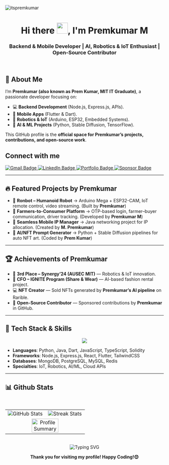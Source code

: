 
<p align="left"> <img src="https://komarev.com/ghpvc/?username=itspremkumar&label=Profile%20views&color=0e75b6&style=flat" alt="itspremkumar" /> </p>
<h1 align="center">Hi there <img src="https://raw.githubusercontent.com/aemmadi/aemmadi/master/wave.gif" width="35px">, I'm Premkumar M</h1>
<h3 align="center">Backend & Mobile Developer | AI, Robotics & IoT Enthusiast | Open-Source Contributor</h3>
<br/>


## 🚀 About Me
I’m **Premkumar (also known as Prem Kumar, MIT IT Graduate)**, a passionate developer focusing on:

- 💻 **Backend Development** (Node.js, Express.js, APIs).  
- 📱 **Mobile Apps** (Flutter & Dart).  
- 🤖 **Robotics & IoT** (Arduino, ESP32, Embedded Systems).  
- 🧠 **AI & ML Projects** (Python, Stable Diffusion, TensorFlow).  

This GitHub profile is the **official space for Premkumar’s projects, contributions, and open-source work**.  

## Connect with me 
<div id="badges" align = "left">
  <a href="mailto:premkumar@sproutern.com">
    <img src="https://img.shields.io/badge/Gmail-D14836?style=for-the-badge&logo=gmail&logoColor=white" alt="Gmail Badge"/>
  </a>
  <a href="https://www.linkedin.com/in/premkumar-m-5a07ab272/">
    <img src="https://img.shields.io/badge/LinkedIn-blue?style=for-the-badge&logo=linkedin&logoColor=white" alt="LinkedIn Badge"/>
  </a>
  <a href="https://www.sproutern.com">
    <img src="https://img.shields.io/badge/Portfolio-255E63?style=for-the-badge&logo=google-chrome&logoColor=white" alt="Portfolio Badge"/>
  </a>
  <a href="https://github.com/sponsors/itspremkumar">
    <img src="https://img.shields.io/badge/GitHub-Sponsor-ea4aaa?style=for-the-badge&logo=github-sponsors&logoColor=white" alt="Sponsor Badge"/>
  </a>
</div>

---

## 🔥 Featured Projects by Premkumar
- 🤖 **Ronbot – Humanoid Robot** → Arduino Mega + ESP32-CAM, IoT remote control, video streaming. (Built by **Premkumar**)  
- 🌾 **Farmers-to-Consumer Platform** → OTP-based login, farmer–buyer communication, driver tracking. (Developed by **Premkumar M**)  
- 📶 **Seamless Mobile IP Manager** → Java networking project for IP allocation. (Created by **M. Premkumar**)  
- 🎨 **AI/NFT Prompt Generator** → Python + Stable Diffusion pipelines for auto NFT art. (Coded by **Prem Kumar**)  

---

## 🏆 Achievements of Premkumar
- 🥉 **3rd Place – Synergy’24 (AUSEC MIT)** — Robotics & IoT innovation.  
- 💼 **CFO – IGNITE Program (Share & Wear)** — AI-based fashion rental project.  
- 💻 **NFT Creator** — Sold NFTs generated by **Premkumar’s AI pipeline** on Rarible.  
- 🌟 **Open-Source Contributor** — Sponsored contributions by **Premkumar** in GitHub.  

---

## 🧰 Tech Stack & Skills
<p align="center">
  <img src="https://skillicons.dev/icons?i=python,java,flutter,dart,arduino,cpp,esp32,solidity,js,ts,nodejs,react,tailwind,git,githubactions,linux,mysql,postgres,redis,docker,vscode,figma,androidstudio&perline=10" />
</p>

- **Languages**: Python, Java, Dart, JavaScript, TypeScript, Solidity  
- **Frameworks**: Node.js, Express.js, React, Flutter, TailwindCSS  
- **Databases**: MongoDB, PostgreSQL, MySQL, Redis  
- **Specialties**: IoT, Robotics, AI/ML, Cloud APIs  

---

## 📊 Github Stats 
<br/>
<table width="100%" align="center">
<tr>
<td align="center" width="50%">
  <img src="https://github-readme-stats.vercel.app/api?username=itspremkumar&show_icons=true&locale=en&theme=dracula" alt="GitHub Stats"/>
</td>
<td align="center" width="50%">
  <img src="https://streak-stats.demolab.com/?user=itspremkumar&theme=dracula" alt="Streak Stats"/>
</td>
</tr>
<tr>
<td align="center" colspan="2">
  <img width="60%" src="https://github-profile-summary-cards.vercel.app/api/cards/profile-details?username=itspremkumar&theme=dracula" alt="Profile Summary">
</td>
</tr>
</table>
<br/>

<div align="center">
    <img src="https://readme-typing-svg.herokuapp.com?font=Jetbrains+mono&size=27&duration=3200&color=3E92CC&center=true&vCenter=true&width=650&lines=Backend+,+Mobile+,+AI+,+and+Robotics...;Code+with+passion+,+create+with+purpose.;Commit+to+your+dreams+,+push+to+GitHub.;Craft+your+dreams+with+code.;Dream+big+,+code+effeciently...&static=true" alt="Typing SVG"/>
</div>

<p align="center">
  <b>Thank you for visiting my profile! Happy Coding!😊</b>
</p>